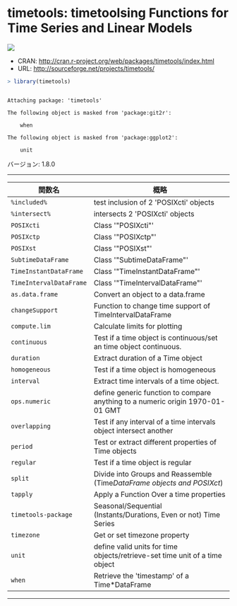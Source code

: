 

# timetools: timetoolsing Functions for Time Series and Linear Models

[![](http://www.r-pkg.org/badges/version/timetools)](http://cran.rstudio.com/web/packages/timetools/index.html)

* CRAN: http://cran.r-project.org/web/packages/timetools/index.html
* URL: http://sourceforge.net/projects/timetools/


```r
> library(timetools)
```

```

Attaching package: 'timetools'
```

```
The following object is masked from 'package:git2r':

    when
```

```
The following object is masked from 'package:ggplot2':

    unit
```

バージョン: 1.8.0

-----



| 関数名 | 概略 |
|--------|------|
| `%included%` | test inclusion of 2 'POSIXcti' objects |
| `%intersect%` | intersects 2 'POSIXcti' objects |
| `POSIXcti` | Class '"POSIXcti"' |
| `POSIXctp` | Class '"POSIXctp"' |
| `POSIXst` | Class '"POSIXst"' |
| `SubtimeDataFrame` | Class '"SubtimeDataFrame"' |
| `TimeInstantDataFrame` | Class '"TimeInstantDataFrame"' |
| `TimeIntervalDataFrame` | Class '"TimeIntervalDataFrame"' |
| `as.data.frame` | Convert an object to a data.frame |
| `changeSupport` | Function to change time support of TimeIntervalDataFrame |
| `compute.lim` | Calculate limits for plotting |
| `continuous` | Test if a time object is continuous/set an time object continuous. |
| `duration` | Extract duration of a Time object |
| `homogeneous` | Test if a time object is homogeneous |
| `interval` | Extract time intervals of a time object. |
| `ops.numeric` | define generic function to compare anything to a numeric origin 1970-01-01 GMT |
| `overlapping` | Test if any interval of a time intervals object intersect another |
| `period` | Test or extract different properties of Time objects |
| `regular` | Test if a time object is regular |
| `split` | Divide into Groups and Reassemble (Time*DataFrame objects and POSIXct*) |
| `tapply` | Apply a Function Over a time properties |
| `timetools-package` | Seasonal/Sequential (Instants/Durations, Even or not) Time Series |
| `timezone` | Get or set timezone property |
| `unit` | define valid units for time objects/retrieve-set time unit of a time object |
| `when` | Retrieve the 'timestamp' of a Time*DataFrame |

-----


